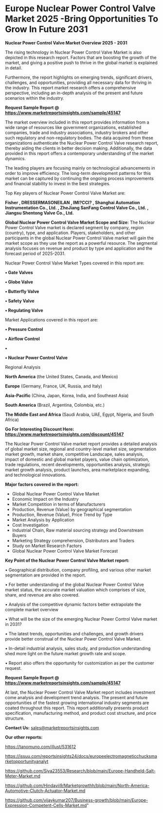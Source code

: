 # Europe Nuclear Power Control Valve Market 2025 -Bring Opportunities To Grow In Future 2031

<Strong> Nuclear Power Control Valve Market Overview 2025 - 2031</strong>

The rising technology in Nuclear Power Control Valve Market is also depicted in this research report. Factors that are boosting the growth of the market, and giving a positive push to thrive in the global market is explained in detail.

Furthermore, the report highlights on emerging trends, significant drivers, challenges, and opportunities, providing all necessary data for thriving in the industry. This report market research offers a comprehensive perspective, including an in-depth analysis of the present and future scenarios within the industry.

<strong>Request Sample Report @ <a href=https://www.marketreportsinsights.com/sample/45147>https://www.marketreportsinsights.com/sample/45147</a></strong>

The market overview included in this report provides information from a wide range of resources like government organizations, established companies, trade and industry associations, industry brokers and other such regulatory and non-regulatory bodies. The data acquired from these organizations authenticate the Nuclear Power Control Valve research report, thereby aiding the clients in better decision making. Additionally, the data provided in this report offers a contemporary understanding of the market dynamics.

The leading players are focusing mainly on technological advancements in order to improve efficiency. The long-term development patterns for this market can be captured by continuing the ongoing process improvements and financial stability to invest in the best strategies.

Top Key players of Nuclear Power Control Valve Market are:

<strong>Fisher , DRESSERMASONEILAN , IMI?CCI? , Shanghai Automation Instrumentation Co., Ltd. , ZheJiang SanFang Control Valve Co., Ltd. , Jiangsu Shentong Valve Co., Ltd.</strong>

<strong><b>Global Nuclear Power Control Valve Market Scope and Size:</b></strong>
The Nuclear Power Control Valve market is declared segment by company, region (country), type, and application. Players, stakeholders, and other participants in the global Nuclear Power Control Valve market will gain the market scope as they use the report as a powerful resource. The segmental analysis focuses on revenue and product by type and application and the forecast period of 2025-2031.

Nuclear Power Control Valve Market Types covered in this report are:

<strong>•  Gate Valves 

•  Globe Valve 

•  Butterfly Valve 

•  Safety Valve 

•  Regulating Valve</strong>

Market Applications covered in this report are:

<strong>•  Pressure Control 

•  Airflow Control

•  

•  Nuclear Power Control Valve</strong> 

Regional Analysis

<strong>North America</strong> (the United States, Canada, and Mexico)

<strong>Europe</strong> (Germany, France, UK, Russia, and Italy)

<strong>Asia-Pacific</strong> (China, Japan, Korea, India, and Southeast Asia)

<strong>South America</strong> (Brazil, Argentina, Colombia, etc.)

<strong>The Middle East and Africa</strong> (Saudi Arabia, UAE, Egypt, Nigeria, and South Africa)

<strong>Go For Interesting Discount Here: <a href=https://www.marketreportsinsights.com/discount/45147>https://www.marketreportsinsights.com/discount/45147</a></strong>

The Nuclear Power Control Valve market report provides a detailed analysis of global market size, regional and country-level market size, segmentation market growth, market share, competitive Landscape, sales analysis, impact of domestic and global market players, value chain optimization, trade regulations, recent developments, opportunities analysis, strategic market growth analysis, product launches, area marketplace expanding, and technological innovations.

<strong><b>Major factors covered in the report:</b></strong>
<ul>
  <li>Global Nuclear Power Control Valve Market </li>
  <li>Economic Impact on the Industry</li>
  <li>Market Competition in terms of Manufacturers</li>
  <li>Production, Revenue (Value) by geographical segmentation</li>
  <li>Production, Revenue (Value), Price Trend by Type</li>
  <li>Market Analysis by Application</li>
  <li>Cost Investigation</li>
  <li>Industrial Chain, Raw material sourcing strategy and Downstream Buyers</li>
  <li>Marketing Strategy comprehension, Distributors and Traders</li>
  <li>Study on Market Research Factors</li>
  <li>Global Nuclear Power Control Valve Market Forecast</li>
</ul>

<strong><b>Key Point of the Nuclear Power Control Valve Market report:</b></strong>

• Geographical distribution, company profiling, and various other market segmentation are provided in the report.

• For better understanding of the global Nuclear Power Control Valve market status, the accurate market valuation which comprises of size, share, and revenue are also covered.

• Analysis of the competitive dynamic factors better extrapolate the complete market overview

• What will be the size of the emerging Nuclear Power Control Valve market in 2031?

• The latest trends, opportunities and challenges, and growth drivers provide better construal of the Nuclear Power Control Valve Market.

• In-detail industrial analysis, sales study, and production understanding shed more light on the future market growth rate and scope.

• Report also offers the opportunity for customization as per the customer request.

<strong>Request Sample Report @ <a href=https://www.marketreportsinsights.com/sample/45147>https://www.marketreportsinsights.com/sample/45147</a></strong>

At last, the Nuclear Power Control Valve Market report includes investment come analysis and development trend analysis. The present and future opportunities of the fastest growing international industry segments are coated throughout this report. This report additionally presents product specification, manufacturing method, and product cost structure, and price structure.

<strong>Contact Us:</strong>
sales@marketreportsinsights.com

<strong>Our other reports:</strong>

<a href=https://tanomuno.com/illust/531612>https://tanomuno.com/illust/531612</a>

<a href=https://issuu.com/reportsinsights24/docs/europeelectromagneticchucksmarketopportunityanalyt>https://issuu.com/reportsinsights24/docs/europeelectromagneticchucksmarketopportunityanalyt</a>

<a href=https://github.com/Siya23553/Research/blob/main/Europe-Handheld-Salt-Meter-Market.md>https://github.com/Siya23553/Research/blob/main/Europe-Handheld-Salt-Meter-Market.md</a>

<a href=https://github.com/Hindavii9/Marketgrowthh/blob/main/North-America-Automotive-Clutch-Actuator-Market.md>https://github.com/Hindavii9/Marketgrowthh/blob/main/North-America-Automotive-Clutch-Actuator-Market.md</a>

<a href=https://github.com/vijaykumar207/Business-growth/blob/main/Europe-Expression-Competent-Cells-Market.md>https://github.com/vijaykumar207/Business-growth/blob/main/Europe-Expression-Competent-Cells-Market.md</a>"
